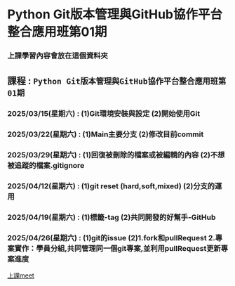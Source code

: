 # Python Git版本管理與GitHub協作平台整合應用班第01期
### **上課學習內容會放在這個資料夾**
## 課程 : `Python Git版本管理與GitHub協作平台整合應用班第01期`
### 2025/03/15(星期六) : (1)Git環境安裝與設定 (2)開始使用Git
### 2025/03/22(星期六) : (1)Main主要分支 (2)修改目前commit
### 2025/03/29(星期六) : (1)回復被刪除的檔案或被編輯的內容 (2)不想被追蹤的檔案.gitignore
### 2025/04/12(星期六) : (1)git reset (hard,soft,mixed) (2)分支的運用
### 2025/04/19(星期六) : (1)標籤-tag (2)共同開發的好幫手-GitHub
### 2025/04/26(星期六) : (1)git的issue (2)1.fork和pullRequest 2.專案實作：學員分組,共同管理同一個git專案,並利用pullRequest更新專案進度
[上課meet](https://meet.google.com/wuz-jexe-rhq)
